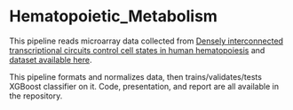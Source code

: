 # Hematopoietic_Metabolism
This pipeline reads microarray data collected from [Densely interconnected transcriptional circuits control cell states in human hematopoiesis](https://www.ncbi.nlm.nih.gov/pmc/articles/PMC3049864/) and [dataset available here](https://www.ncbi.nlm.nih.gov/geo/query/acc.cgi?acc=GSE24759).

This pipeline formats and normalizes data, then trains/validates/tests XGBoost classifier on it. Code, presentation, and report are all available in the repository.
